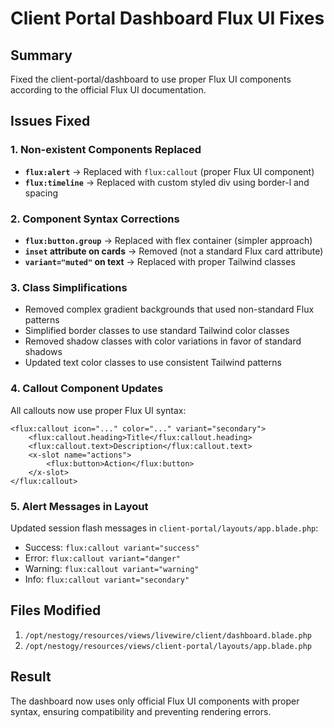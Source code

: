 # Client Portal Dashboard Flux UI Fixes

## Summary
Fixed the client-portal/dashboard to use proper Flux UI components according to the official Flux UI documentation.

## Issues Fixed

### 1. Non-existent Components Replaced
- **`flux:alert`** → Replaced with `flux:callout` (proper Flux UI component)
- **`flux:timeline`** → Replaced with custom styled div using border-l and spacing

### 2. Component Syntax Corrections
- **`flux:button.group`** → Replaced with flex container (simpler approach)
- **`inset` attribute on cards** → Removed (not a standard Flux card attribute)
- **`variant="muted"` on text** → Replaced with proper Tailwind classes

### 3. Class Simplifications
- Removed complex gradient backgrounds that used non-standard Flux patterns
- Simplified border classes to use standard Tailwind color classes
- Removed shadow classes with color variations in favor of standard shadows
- Updated text color classes to use consistent Tailwind patterns

### 4. Callout Component Updates
All callouts now use proper Flux UI syntax:
```blade
<flux:callout icon="..." color="..." variant="secondary">
    <flux:callout.heading>Title</flux:callout.heading>
    <flux:callout.text>Description</flux:callout.text>
    <x-slot name="actions">
        <flux:button>Action</flux:button>
    </x-slot>
</flux:callout>
```

### 5. Alert Messages in Layout
Updated session flash messages in `client-portal/layouts/app.blade.php`:
- Success: `flux:callout variant="success"`
- Error: `flux:callout variant="danger"`
- Warning: `flux:callout variant="warning"`
- Info: `flux:callout variant="secondary"`

## Files Modified
1. `/opt/nestogy/resources/views/livewire/client/dashboard.blade.php`
2. `/opt/nestogy/resources/views/client-portal/layouts/app.blade.php`

## Result
The dashboard now uses only official Flux UI components with proper syntax, ensuring compatibility and preventing rendering errors.
